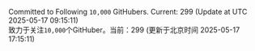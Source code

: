 Committed to Following `10,000` GitHubers. Current: <!-- FOLLOWING_COUNT -->299<!-- FOLLOWING_COUNT --> (Update at UTC <!-- LAST_UPDATED -->2025-05-17 09:15:11<!-- LAST_UPDATED -->)<br>
致力于关注`10,000`个GitHuber。当前：<!-- FOLLOWING_COUNT -->299<!-- FOLLOWING_COUNT --> (更新于北京时间 <!-- LAST_UPDATED_CST -->2025-05-17 17:15:11<!-- LAST_UPDATED_CST -->)
